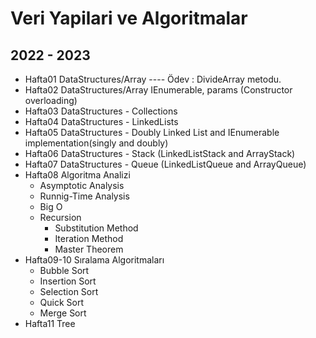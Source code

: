 # Veri Yapilari ve Algoritmalar
## 2022 - 2023

* Hafta01 DataStructures/Array ---- Ödev : DivideArray metodu.
* Hafta02 DataStructures/Array IEnumerable, params (Constructor overloading)
* Hafta03 DataStructures - Collections
* Hafta04 DataStructures - LinkedLists
* Hafta05 DataStructures - Doubly Linked List and IEnumerable implementation(singly and doubly)
* Hafta06 DataStructures - Stack (LinkedListStack and ArrayStack)
* Hafta07 DataStructures - Queue (LinkedListQueue and ArrayQueue)
* Hafta08 Algoritma Analizi
    - Asymptotic Analysis
    - Runnig-Time Analysis 
    - Big O
    - Recursion
        - Substitution Method
        - Iteration Method
        - Master Theorem
* Hafta09-10 Sıralama Algoritmaları
    - Bubble Sort
    - Insertion Sort
    - Selection Sort
    - Quick Sort
    - Merge Sort
* Hafta11 Tree